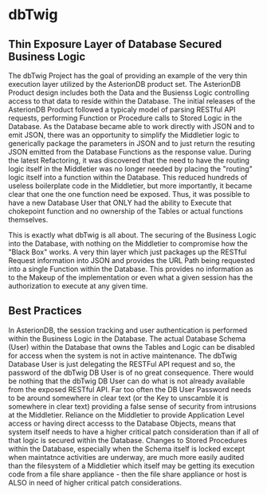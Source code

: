 # dbTwig
## Thin Exposure Layer of Database Secured Business Logic

The dbTwig Project has the goal of providing an example of the very thin execution layer utilized by the AsterionDB product set.
The AsterionDB Product design includes both the Data and the Busienss Logic controlling access to that data to reside within the Database.
The initial releases of the AsterionDB Product followed a typicaly model of parsing RESTful API requests, performing Function or Procedure calls to Stored Logic in the Database.  As the Database became able to work directly with JSON and to emit JSON, there was an opportunity to simplify the Middletier logic to generically package the parameters in JSON and to just return the resuting JSON emitted from the Database Functions as the response value.
During the latest Refactoring, it was discovered that the need to have the routing logic itself in the Middletier was no longer needed by placing the "routing" logic itself into a function within the Database.  This reduced hundreds of useless boilerplate code in the Middletier, but more importantly, it became clear that one the one function need be exposed.
Thus, it was possible to have a new Database User that ONLY had the ability to Execute that chokepoint function and no ownership of the Tables or actual functions themselves.

This is exactly what dbTwig is all about.  The securing of the Business Logic into the Database, with nothing on the Middletier to compromise how the "Black Box" works.  A very thin layer which just packages up the RESTful Request information into JSON and provides the URL Path being requested into a single Function within the Database. This provides no information as to the Makeup of the implementation or even what a given session has the authorization to execute at any given time.

## Best Practices
In AsterionDB, the session tracking and user authentication is performed within the Business Logic in the Database.  The actual Database Schema (User) within the Database that owns the Tables and Logic can be disabled for access when the system is not in active maintenance.  The dbTwig Database User is just delegating the RESTFul API request and so, the password of the dbTwig DB User is of no great consequence.  There would be nothing that the dbTwig DB User can do what is not already available from the exposed RESTful API.  Far too often the DB User Password needs to be around somewhere in clear text (or the Key to unscamble it is somewhere in clear text) providing a false sense of security from intrusions at the Middletier.
Reliance on the Middletier to provide Application Level access or having direct accesss to the Database Objects, means that system itself needs to have a higher critical patch consideration than if all of that logic is secured within the Database.
Changes to Stored Procedures within the Database, especially when the Schema itself is locked except when maintatnce activities are underway, are much more easily audited than the filesystem of a Middletier which itself may be getting its execution code from a file share appliance - then the file share appliance or host is ALSO in need of higher critical patch considerations.
